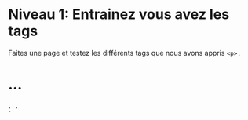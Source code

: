 # Niveau 1: Entrainez vous avez les tags
Faites une page et testez les différents tags que nous avons appris
`<p>, `<h1>...<h6>`, `<span>`, `<div>`